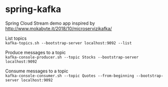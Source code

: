 # spring-kafka
Spring Cloud Stream demo app inspired by http://www.mokabyte.it/2018/10/microservizikafka/

List topics  
`kafka-topics.sh --bootstrap-server localhost:9092 --list`

Produce messages to a topic  
`kafka-console-producer.sh --topic Stocks --bootstrap-server localhost:9092`

Consume messages to a topic  
`kafka-console-consumer.sh --topic Quotes --from-beginning --bootstrap-server localhost:9092`
